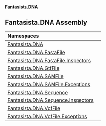 #### [Fantasista.DNA](index.md 'index')

## Fantasista.DNA Assembly

| Namespaces | |
| :--- | :--- |
| [Fantasista.DNA](Fantasista.DNA.md 'Fantasista.DNA') | |
| [Fantasista.DNA.FastaFile](Fantasista.DNA.FastaFile.md 'Fantasista.DNA.FastaFile') | |
| [Fantasista.DNA.FastaFile.Inspectors](Fantasista.DNA.FastaFile.Inspectors.md 'Fantasista.DNA.FastaFile.Inspectors') | |
| [Fantasista.DNA.GtfFile](Fantasista.DNA.GtfFile.md 'Fantasista.DNA.GtfFile') | |
| [Fantasista.DNA.SAMFile](Fantasista.DNA.SAMFile.md 'Fantasista.DNA.SAMFile') | |
| [Fantasista.DNA.SAMFile.Exceptions](Fantasista.DNA.SAMFile.Exceptions.md 'Fantasista.DNA.SAMFile.Exceptions') | |
| [Fantasista.DNA.Sequence](Fantasista.DNA.Sequence.md 'Fantasista.DNA.Sequence') | |
| [Fantasista.DNA.Sequence.Inspectors](Fantasista.DNA.Sequence.Inspectors.md 'Fantasista.DNA.Sequence.Inspectors') | |
| [Fantasista.DNA.VcfFile](Fantasista.DNA.VcfFile.md 'Fantasista.DNA.VcfFile') | |
| [Fantasista.DNA.VcfFile.Exceptions](Fantasista.DNA.VcfFile.Exceptions.md 'Fantasista.DNA.VcfFile.Exceptions') | |
